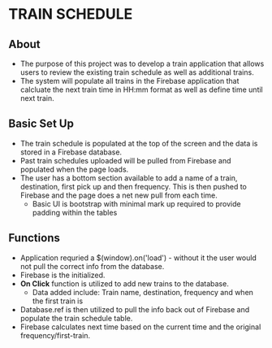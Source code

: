 # TRAIN SCHEDULE
## About
* The purpose of this project was to develop a train application that allows users to review the existing train schedule as well as additional trains.
* The system will populate all trains in the Firebase application that calcluate the next train time in HH:mm format as well as define time until next train.

## Basic Set Up
* The train schedule is populated at the top of the screen and the data is stored in a Firebase database.
* Past train schedules uploaded will be pulled from Firebase and populated when the page loads. 
* The user has a bottom section available to add a name of a train, destination, first pick up and then frequency. This is then pushed to Firebase and the page does a net new pull from each time.
    * Basic UI is bootstrap with minimal mark up required to provide padding within the tables

## Functions
* Application requried a $(window).on('load') - without it the user would not pull the correct info from the database.
* Firebase is the initialized.
* **On Click** function is utilized to add new trains to the database.
    * Data added include: Train name, destination, frequency and when the first train is
* Database.ref is then utilized to pull the info back out of Firebase and populate the train schedule table.
* Firebase calculates next time based on the current time and the original frequency/first-train.

